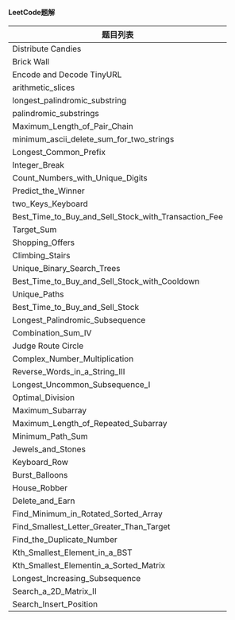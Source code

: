 #### LeetCode题解

| 题目列表                                     |
| ---------------------------------------- |
| Distribute Candies                       |
| Brick Wall                               |
| Encode and Decode TinyURL                |
| arithmetic_slices                        |
| longest_palindromic_substring            |
| palindromic_substrings                   |
| Maximum_Length_of_Pair_Chain             |
| minimum_ascii_delete_sum_for_two_strings |
| Longest_Common_Prefix                    |
| Integer_Break                            |
| Count_Numbers_with_Unique_Digits         |
| Predict_the_Winner                       |
| two_Keys_Keyboard                        |
| Best_Time_to_Buy_and_Sell_Stock_with_Transaction_Fee |
| Target_Sum                               |
| Shopping_Offers                          |
| Climbing_Stairs                          |
| Unique_Binary_Search_Trees               |
| Best_Time_to_Buy_and_Sell_Stock_with_Cooldown |
| Unique_Paths                             |
| Best_Time_to_Buy_and_Sell_Stock          |
| Longest_Palindromic_Subsequence          |
| Combination_Sum_IV                       |
| Judge Route Circle                       |
| Complex_Number_Multiplication            |
| Reverse_Words_in_a_String_III            |
| Longest_Uncommon_Subsequence_I           |
| Optimal_Division                         |
| Maximum_Subarray                         |
| Maximum_Length_of_Repeated_Subarray      |
| Minimum_Path_Sum                         |
| Jewels_and_Stones                        |
| Keyboard_Row                             |
| Burst_Balloons                           |
| House_Robber                             |
| Delete_and_Earn                          |
| Find_Minimum_in_Rotated_Sorted_Array     |
| Find_Smallest_Letter_Greater_Than_Target |
| Find_the_Duplicate_Number                |
| Kth_Smallest_Element_in_a_BST            |
| Kth_Smallest_Elementin_a_Sorted_Matrix   |
| Longest_Increasing_Subsequence           |
| Search_a_2D_Matrix_II                    |
| Search_Insert_Position                   |
